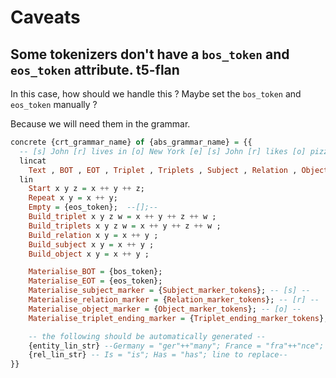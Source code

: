 # Caveats

## Some tokenizers don't have a `bos_token` and `eos_token` attribute. t5-flan

In this case, how should we handle this ? Maybe set the `bos_token` and `eos_token` manually ?

Because we will need them in the grammar.
```haskell
concrete {crt_grammar_name} of {abs_grammar_name} = {{
  -- [s] John [r] lives in [o] New York [e] [s] John [r] likes [o] pizza [e] [s] Mary [r] lives in [o] London [e] --
  lincat
    Text , BOT , EOT , Triplet , Triplets , Subject , Relation , Object , Triplet_ending_marker , Subject_marker , Relation_marker , Object_marker , Rel , Entity = Str;
  lin
    Start x y z = x ++ y ++ z;
    Repeat x y = x ++ y;
    Empty = {eos_token};  --[];--
    Build_triplet x y z w = x ++ y ++ z ++ w ;
    Build_triplets x y z w = x ++ y ++ z ++ w ;
    Build_relation x y = x ++ y ;
    Build_subject x y = x ++ y ;
    Build_object x y = x ++ y ;

    Materialise_BOT = {bos_token};
    Materialise_EOT = {eos_token};
    Materialise_subject_marker = {Subject_marker_tokens}; -- [s] --
    Materialise_relation_marker = {Relation_marker_tokens}; -- [r] --
    Materialise_object_marker = {Object_marker_tokens}; -- [o] --
    Materialise_triplet_ending_marker = {Triplet_ending_marker_tokens}; -- [e] --

    -- the following should be automatically generated --
    {entity_lin_str} --Germany = "ger"++"many"; France = "fra"++"nce"; UK = "u"++"k"; US = "u"++"s"; line to replace--
    {rel_lin_str} -- Is = "is"; Has = "has"; line to replace--
}}
```